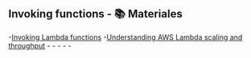 ## Invoking functions - 📚 Materiales

-[Invoking Lambda functions](https://docs.aws.amazon.com/lambda/latest/dg/lambda-invocation.html) -[Understanding AWS Lambda scaling and throughput](https://youtu.be/wenqZqNOVZw) -[]() -[]() -[]() -[]() -[]()

